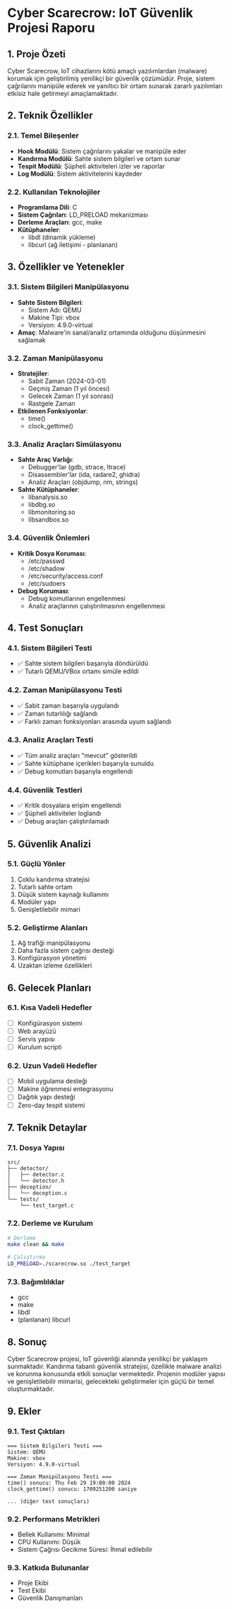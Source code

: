 # Cyber Scarecrow: IoT Güvenlik Projesi Raporu

## 1. Proje Özeti

Cyber Scarecrow, IoT cihazlarını kötü amaçlı yazılımlardan (malware) korumak için geliştirilmiş yenilikçi bir güvenlik çözümüdür. Proje, sistem çağrılarını manipüle ederek ve yanıltıcı bir ortam sunarak zararlı yazılımları etkisiz hale getirmeyi amaçlamaktadır.

## 2. Teknik Özellikler

### 2.1. Temel Bileşenler
- **Hook Modülü**: Sistem çağrılarını yakalar ve manipüle eder
- **Kandırma Modülü**: Sahte sistem bilgileri ve ortam sunar
- **Tespit Modülü**: Şüpheli aktiviteleri izler ve raporlar
- **Log Modülü**: Sistem aktivitelerini kaydeder

### 2.2. Kullanılan Teknolojiler
- **Programlama Dili**: C
- **Sistem Çağrıları**: LD_PRELOAD mekanizması
- **Derleme Araçları**: gcc, make
- **Kütüphaneler**: 
  * libdl (dinamik yükleme)
  * libcurl (ağ iletişimi - planlanan)

## 3. Özellikler ve Yetenekler

### 3.1. Sistem Bilgileri Manipülasyonu
- **Sahte Sistem Bilgileri**:
  * Sistem Adı: QEMU
  * Makine Tipi: vbox
  * Versiyon: 4.9.0-virtual
- **Amaç**: Malware'in sanal/analiz ortamında olduğunu düşünmesini sağlamak

### 3.2. Zaman Manipülasyonu
- **Stratejiler**:
  * Sabit Zaman (2024-03-01)
  * Geçmiş Zaman (1 yıl öncesi)
  * Gelecek Zaman (1 yıl sonrası)
  * Rastgele Zaman
- **Etkilenen Fonksiyonlar**:
  * time()
  * clock_gettime()

### 3.3. Analiz Araçları Simülasyonu
- **Sahte Araç Varlığı**:
  * Debugger'lar (gdb, strace, ltrace)
  * Disassembler'lar (ida, radare2, ghidra)
  * Analiz Araçları (objdump, nm, strings)
- **Sahte Kütüphaneler**:
  * libanalysis.so
  * libdbg.so
  * libmonitoring.so
  * libsandbox.so

### 3.4. Güvenlik Önlemleri
- **Kritik Dosya Koruması**:
  * /etc/passwd
  * /etc/shadow
  * /etc/security/access.conf
  * /etc/sudoers
- **Debug Koruması**:
  * Debug komutlarının engellenmesi
  * Analiz araçlarının çalıştırılmasının engellenmesi

## 4. Test Sonuçları

### 4.1. Sistem Bilgileri Testi
- ✅ Sahte sistem bilgileri başarıyla döndürüldü
- ✅ Tutarlı QEMU/VBox ortamı simüle edildi

### 4.2. Zaman Manipülasyonu Testi
- ✅ Sabit zaman başarıyla uygulandı
- ✅ Zaman tutarlılığı sağlandı
- ✅ Farklı zaman fonksiyonları arasında uyum sağlandı

### 4.3. Analiz Araçları Testi
- ✅ Tüm analiz araçları "mevcut" gösterildi
- ✅ Sahte kütüphane içerikleri başarıyla sunuldu
- ✅ Debug komutları başarıyla engellendi

### 4.4. Güvenlik Testleri
- ✅ Kritik dosyalara erişim engellendi
- ✅ Şüpheli aktiviteler loglandı
- ✅ Debug araçları çalıştırılamadı

## 5. Güvenlik Analizi

### 5.1. Güçlü Yönler
1. Çoklu kandırma stratejisi
2. Tutarlı sahte ortam
3. Düşük sistem kaynağı kullanımı
4. Modüler yapı
5. Genişletilebilir mimari

### 5.2. Geliştirme Alanları
1. Ağ trafiği manipülasyonu
2. Daha fazla sistem çağrısı desteği
3. Konfigürasyon yönetimi
4. Uzaktan izleme özellikleri

## 6. Gelecek Planları

### 6.1. Kısa Vadeli Hedefler
- [ ] Konfigürasyon sistemi
- [ ] Web arayüzü
- [ ] Servis yapısı
- [ ] Kurulum scripti

### 6.2. Uzun Vadeli Hedefler
- [ ] Mobil uygulama desteği
- [ ] Makine öğrenmesi entegrasyonu
- [ ] Dağıtık yapı desteği
- [ ] Zero-day tespit sistemi

## 7. Teknik Detaylar

### 7.1. Dosya Yapısı
```
src/
├── detector/
│   ├── detector.c
│   └── detector.h
├── deception/
│   └── deception.c
└── tests/
    └── test_target.c
```

### 7.2. Derleme ve Kurulum
```bash
# Derleme
make clean && make

# Çalıştırma
LD_PRELOAD=./scarecrow.so ./test_target
```

### 7.3. Bağımlılıklar
- gcc
- make
- libdl
- (planlanan) libcurl

## 8. Sonuç

Cyber Scarecrow projesi, IoT güvenliği alanında yenilikçi bir yaklaşım sunmaktadır. Kandırma tabanlı güvenlik stratejisi, özellikle malware analizi ve korunma konusunda etkili sonuçlar vermektedir. Projenin modüler yapısı ve genişletilebilir mimarisi, gelecekteki geliştirmeler için güçlü bir temel oluşturmaktadır.

## 9. Ekler

### 9.1. Test Çıktıları
```
=== Sistem Bilgileri Testi ===
Sistem: QEMU
Makine: vbox
Versiyon: 4.9.0-virtual

=== Zaman Manipülasyonu Testi ===
time() sonucu: Thu Feb 29 19:00:00 2024
clock_gettime() sonucu: 1709251200 saniye

... (diğer test sonuçları)
```

### 9.2. Performans Metrikleri
- Bellek Kullanımı: Minimal
- CPU Kullanımı: Düşük
- Sistem Çağrısı Gecikme Süresi: İhmal edilebilir

### 9.3. Katkıda Bulunanlar
- Proje Ekibi
- Test Ekibi
- Güvenlik Danışmanları 